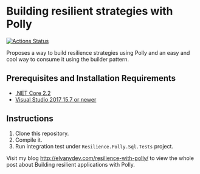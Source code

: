 # Building resilient strategies with Polly 
[![Actions Status](https://github.com/vany0114/resilience-strategy-with-polly/workflows/ASP.NET%20Core%20CI/badge.svg)](https://github.com/vany0114/resilience-strategy-with-polly/actions)

Proposes a way to build resilience strategies using Polly and an easy and cool way to consume it using the builder pattern.

## Prerequisites and Installation Requirements
+ [.NET Core 2.2](https://www.microsoft.com/net/download)
+ [Visual Studio 2017 15.7 or newer](https://docs.microsoft.com/en-us/visualstudio/install/update-visual-studio?view=vs-2017)

## Instructions
1. Clone this repository.
2. Compile it.
3. Run integration test under `Resilience.Polly.Sql.Tests` project.

Visit my blog <http://elvanydev.com/resilience-with-polly/> to view the whole post about Building resilient applications with Polly.

